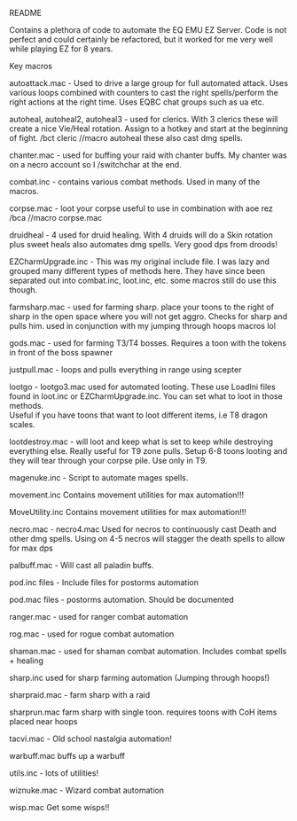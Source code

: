 README


Contains a plethora of code to automate the EQ EMU EZ Server.    Code is not perfect and could certainly be refactored, but it worked for me very well while playing EZ for 8 years.




Key macros


autoattack.mac   -  Used to drive a large group for full automated attack.  Uses various loops combined with counters to cast the right spells/perform the right actions 
at the right time.    Uses EQBC chat groups such as ua etc. 

autoheal, autoheal2, autoheal3  -  used for clerics.   With 3 clerics these will create a nice Vie/Heal rotation.    Assign to a hotkey and start at the beginning of fight.  /bct cleric //macro autoheal
these also cast dmg spells.

chanter.mac  -  used for buffing your raid with chanter buffs.   My chanter was on a necro account so I /switchchar at the end.

combat.inc   -  contains various combat methods.   Used in many of the macros. 

corpse.mac   -  loot your corpse   useful to use in combination with aoe rez  /bca //macro corpse.mac

druidheal - 4   used for druid healing.   With 4 druids will do a Skin rotation plus sweet heals
also automates dmg spells.   Very good dps from droods!

EZCharmUpgrade.inc   -  This was my original include file.   I was lazy and grouped many different types of methods here.   They have since been separated out into combat.inc, loot.inc, etc.
some macros still do use this though. 

farmsharp.mac  -  used for farming sharp.   place your toons to the right of sharp in the open space where you will not get aggro.   Checks for sharp and pulls him.
used in conjunction with my jumping through hoops macros lol

gods.mac  -  used for farming T3/T4 bosses.   Requires a toon with the tokens in front of the boss spawner

justpull.mac  -  loops and pulls everything in range using scepter

lootgo - lootgo3.mac   used for automated looting.   These use LoadIni files found in loot.inc or EZCharmUpgrade.inc.   You can set what to loot in those methods.   
Useful if you have toons that want to loot different items, i.e T8 dragon scales. 

lootdestroy.mac  -  will loot and keep what is set to keep while destroying everything else.   Really useful for T9 zone pulls.   Setup 6-8 toons looting and they will tear
through your corpse pile.    Use only in T9.

magenuke.inc   -  Script to automate mages spells.   

movement.inc   Contains movement utilities for max automation!!!

MoveUtility.inc  Contains movement utilities for max automation!!!

necro.mac - necro4.mac   Used for necros to continuously cast Death and other dmg spells.   Using on 4-5 necros will stagger the death spells to allow for max dps

palbuff.mac  -  Will cast all paladin buffs.  


pod.inc files   -  Include files for postorms automation

pod.mac files   -  postorms automation.   Should be documented

ranger.mac   -  used for ranger combat automation

rog.mac   - used for rogue combat automation

shaman.mac   -  used for shaman combat automation.  Includes combat spells + healing

sharp.inc    used for sharp farming automation  (Jumping through hoops!)

sharpraid.mac  -   farm sharp with a raid

sharprun.mac   farm sharp with single toon.   requires toons with CoH items placed near hoops

tacvi.mac   -  Old school nastalgia automation!

warbuff.mac  buffs up a warbuff

utils.inc   - lots of utilities!

wiznuke.mac  -  Wizard combat automation

wisp.mac   Get some wisps!!




